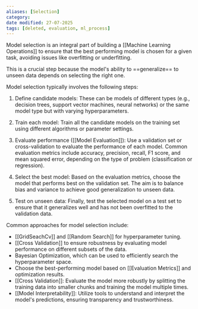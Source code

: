 ```yaml
---
aliases: [Selection]
category: 
date modified: 27-07-2025
tags: [deleted, evaluation, ml_process]
---
```

Model selection is an integral part of building a [[Machine Learning Operations]] to ensure that the best performing model is chosen for a given task, avoiding issues like overfitting or underfitting.

This is a crucial step because the model's ability to ==generalize== to unseen data depends on selecting the right one.

Model selection typically involves the following steps:

1. Define candidate models: These can be models of different types (e.g., decision trees, support vector machines, neural networks) or the same model type but with varying hyperparameters.
   
2. Train each model: Train all the candidate models on the training set using different algorithms or parameter settings.
   
3. Evaluate performance ([[Model Evaluation]]): Use a validation set or cross-validation to evaluate the performance of each model. Common evaluation metrics include accuracy, precision, recall, F1 score, and mean squared error, depending on the type of problem (classification or regression).

4. Select the best model: Based on the evaluation metrics, choose the model that performs best on the validation set. The aim is to balance bias and variance to achieve good generalization to unseen data.

5. Test on unseen data: Finally, test the selected model on a test set to ensure that it generalizes well and has not been overfitted to the validation data.

Common approaches for model selection include:
- [[GridSeachCv]] and [[Random Search]] for hyperparameter tuning.
- [[Cross Validation]] to ensure robustness by evaluating model performance on different subsets of the data.
- Bayesian Optimization, which can be used to efficiently search the hyperparameter space.
- Choose the best-performing model based on [[Evaluation Metrics]] and optimization results.
- [[Cross Validation]]: Evaluate the model more robustly by splitting the training data into smaller chunks and training the model multiple times.
- [[Model Interpretability]]: Utilize tools to understand and interpret the model's predictions, ensuring transparency and trustworthiness.